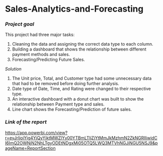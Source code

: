 # Sales-Analytics-and-Forecasting

### *Project goal*
This project had three major tasks:
1) Cleaning the data and assigning the correct data type to each column.
2) Building a dashboard that shows the relationship between different payment methods and sales.
3) Forecasting/Predicting Future Sales.

*Solution*
1) The Unit price, Total, and Customer type had some unnecessary data that had to be removed before doing further analysis.
2) Date type of Date, Time, and Rating were changed to their respective type.
3) An interactive dashboard with a donut chart was built to show the relationship between Payment type and sales.
4) Line chart shows the Forecasting/Prediction of future sales.


### *Link of the report*
https://app.powerbi.com/view?r=eyJrIjoiYjg4YjQyYjktMWZlYy00YTBmLTljZjYtMmJkMzhmN2ZkNGRlIiwidCI6ImQ2OWNjN2NhLTgyODEtNDgxMi05OTQ5LWQ3MTVhNGJiNGU5NSJ9&pageName=ReportSection
